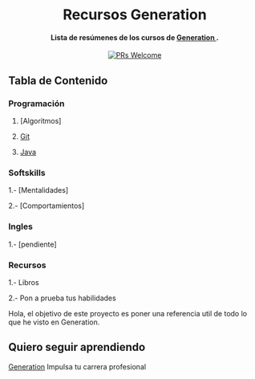 
<h1 align="center">
  Recursos Generation
</h1>

<h4 align="center">Lista de resúmenes de los cursos de <a href="https://mexico.generation.org/" target="_blank"> Generation </a>.</h4>
<p align="center">
  <a href="http://makeapullrequest.com">
    <img src="https://img.shields.io/badge/PRs-welcome-brightgreen.svg?style=flat-square" alt="PRs Welcome">
  </a>
</p>


## Tabla de Contenido

### Programación

1. [Algoritmos]

2. [Git](Git/README.md)

3. [Java](Java/README.md)

### Softskills

1.- [Mentalidades]

2.- [Comportamientos]

### Ingles

1.- [pendiente]

### Recursos

1.- Libros 

2.- Pon a prueba tus habilidades

Hola, el objetivo de este proyecto es poner una referencia util de todo lo que he visto en Generation.

## Quiero seguir aprendiendo

[Generation](https://mexico.generation.org/) Impulsa tu carrera profesional

